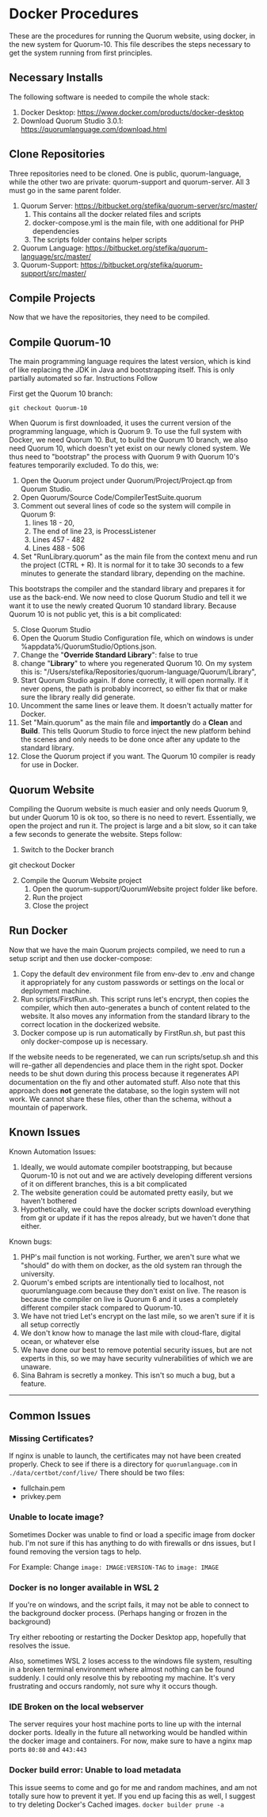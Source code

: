 # Docker Procedures

These are the procedures for running the Quorum website, using docker, in the new system for Quorum-10. This file describes the steps necessary to get the system running from first principles. 


## Necessary Installs

The following software is needed to compile the whole stack:



1. Docker Desktop: https://www.docker.com/products/docker-desktop
2. Download Quorum Studio 3.0.1: https://quorumlanguage.com/download.html


## Clone Repositories

Three repositories need to be cloned. One is public, quorum-language, while the other two are private: quorum-support and quorum-server. All 3 must go in the same parent folder.



1. Quorum Server: https://bitbucket.org/stefika/quorum-server/src/master/
    1. This contains all the docker related files and scripts
    2. docker-compose.yml is the main file, with one additional for PHP dependencies
    3. The scripts folder contains helper scripts
2. Quorum Language: https://bitbucket.org/stefika/quorum-language/src/master/
3. Quorum-Support: https://bitbucket.org/stefika/quorum-support/src/master/


## Compile Projects

Now that we have the repositories, they need to be compiled.


## Compile Quorum-10

The main programming language requires the latest version, which is kind of like replacing the JDK in Java and bootstrapping itself. This is only partially automated so far. Instructions Follow

First get the Quorum 10 branch:


    git checkout Quorum-10

When Quorum is first downloaded, it uses the current version of the programming language, which is Quorum 9. To use the full system with Docker, we need Quorum 10. But, to build the Quorum 10 branch, we also need Quorum 10, which doesn't yet exist on our newly cloned system. We thus need to "bootstrap" the process with Quorum 9 with Quorum 10's features temporarily excluded. To do this, we:



1. Open the Quorum project under Quorum/Project/Project.qp from Quorum Studio. 
2. Open Quorum/Source Code/CompilerTestSuite.quorum
3. Comment out several lines of code so the system will compile in Quorum 9:
    1. lines 18 - 20, 
    2. The end of line 23,  is ProcessListener
    3. Lines 457 - 482
    4. Lines 488 - 506
4. Set "RunLibrary.quorum" as the main file from the context menu and run the project (CTRL + R). It is normal for it to take 30 seconds to a few minutes to generate the standard library, depending on the machine.

This bootstraps the compiler and the standard library and prepares it for use as the back-end. We now need to close Quorum Studio and tell it we want it to use the newly created Quorum 10 standard library. Because Quorum 10 is not public yet, this is a bit complicated:



5. Close Quorum Studio
6. Open the Quorum Studio Configuration file, which on windows is under %appdata%/QuorumStudio/Options.json.  
7. Change the "**Override Standard Library**": false to true
8. change "**Library**" to where you regenerated Quorum 10. On my system this is: "/Users/stefika/Repositories/quorum-language/Quorum/Library",
9. Start Quorum Studio again. If done correctly, it will open normally. If it never opens, the path is probably incorrect, so either fix that or make sure the library really did generate.
10. Uncomment the same lines or leave them. It doesn't actually matter for Docker. 
11. Set "Main.quorum" as the main file and **importantly** do a **Clean** and **Build**. This tells Quorum Studio to force inject the new platform behind the scenes and only needs to be done once after any update to the standard library. 
12. Close the Quorum project if you want. The Quorum 10 compiler is ready for use in Docker.


## Quorum Website

Compiling the Quorum website is much easier and only needs Quorum 9, but under Quorum 10 is ok too, so there is no need to revert. Essentially, we open the project and run it. The project is large and a bit slow, so it can take a few seconds to generate the website. Steps follow:



1. Switch to the Docker branch

git checkout Docker



2. Compile the Quorum Website project
    1. Open the quorum-support/QuorumWebsite project folder like before. 
    2. Run the project
    3. Close the project


## Run Docker

Now that we have the main Quorum projects compiled, we need to run a setup script and then use docker-compose:



1. Copy the default dev environment file from env-dev to .env and change it appropriately for any custom passwords or settings on the local or deployment machine.
2. Run scripts/FirstRun.sh. This script runs let's encrypt, then copies the compiler, which then auto-generates a bunch of content related to the website. It also moves any information from the standard library to the correct location in the dockerized website.
3. Docker compose up is run automatically by FirstRun.sh, but past this only docker-compose up is necessary.

If the website needs to be regenerated, we can run scripts/setup.sh and this will re-gather all dependencies and place them in the right spot. Docker needs to be shut down during this process because it regenerates API documentation on the fly and other automated stuff. Also note that this approach does **not** generate the database, so the login system will not work. We cannot share these files, other than the schema, without a mountain of paperwork.


## Known Issues

Known Automation Issues:



1. Ideally, we would automate compiler bootstrapping, but because Quorum-10 is not out and we are actively developing different versions of it on different branches, this is a bit complicated
2. The website generation could be automated pretty easily, but we haven't bothered
3. Hypothetically, we could have the docker scripts download everything from git or update if it has the repos already, but we haven't done that either.

Known bugs:



1. PHP's mail function is not working. Further, we aren't sure what we "should" do with them on docker, as the old system ran through the university.
2. Quorum's embed scripts are intentionally tied to localhost, not quorumlanguage.com because they don't exist on live. The reason is because the compiler on live is Quorum 6 and it uses a completely different compiler stack compared to Quorum-10.
3. We have not tried Let's encrypt on the last mile, so we aren't sure if it is all setup correctly
4. We don't know how to manage the last mile with cloud-flare, digital ocean, or whatever else
5. We have done our best to remove potential security issues, but are not experts in this, so we may have security vulnerabilities of which we are unaware.
6. Sina Bahram is secretly a monkey. This isn't so much a bug, but a feature.

----

## Common Issues

### Missing Certificates?
If nginx is unable to launch, the certificates may not have been created properly. 
Check to see if there is a directory for `quorumlanguage.com` in `./data/certbot/conf/live/`
There should be two files: 
- fullchain.pem
- privkey.pem

### Unable to locate image?
Sometimes Docker was unable to find or load a specific image from docker hub. I'm not sure if this has anything to do with firewalls or dns issues, but I found removing the version tags to help.

For Example: Change `image: IMAGE:VERSION-TAG` to `image: IMAGE`

### Docker is no longer available in WSL 2
If you're on windows, and the script fails, it may not be able to connect to the background docker process. (Perhaps hanging or frozen in the background)

Try either rebooting or restarting the Docker Desktop app, hopefully that resolves the issue. 

Also, sometimes WSL 2 loses access to the windows file system, resulting in a broken terminal environment where almost nothing can be found suddenly. 
I could only resolve this by rebooting my machine. It's very frustrating and occurs randomly, not sure why it occurs though. 

### IDE Broken on the local webserver
The server requires your host machine ports to line up with the internal docker ports. Ideally in the future all networking would be handled within the docker image and containers. For now, make sure to have a nginx map ports `80:80` and `443:443`

### Docker build error: Unable to load metadata 
This issue seems to come and go for me and random machines, and am not totally sure how to prevent it yet. 
If you end up facing this as well, I suggest to try deleting Docker's Cached images.
`docker builder prune -a`
